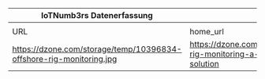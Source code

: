 |IoTNumb3rs Datenerfassung|||||||||||
| ---- | ---- | ---- | ---- | ---- | ---- | ---- | ---- | ---- | ---- | ---- |
||||||||||||
|URL|home_url|filename|device_class|device_count|market_class|market_volume|prognosis_year|publication_year|authorship_class|Dropbox folder|
|https://dzone.com/storage/temp/10396834-offshore-rig-monitoring.jpg|https://dzone.com/articles/offshore-rig-monitoring-a-complete-iot-solution|file2_offshore-rig-monitoring.jpg|||Oil and Gas|30570000000|2026|2018|expert|Pattoho/20181216-1809|
